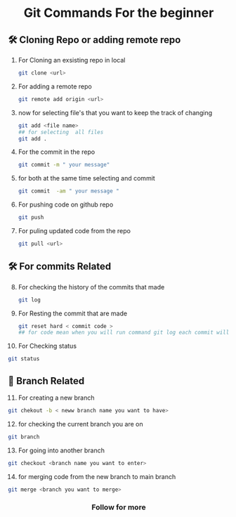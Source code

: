 <h1 align = "center" color = "blue" >Git Commands For the beginner</h1>

## 🛠 Cloning Repo or adding remote repo 

1. For Cloning an exsisting repo in local

   ```sh
   git clone <url>
   ```

2. For adding a remote repo 

   ```sh
   git remote add origin <url>
   ```

3. now for selecting file's that you want to keep the track of changing 

   ```sh
   git add <file name>
   ## for selecting  all files
   git add . 
   ```

4. For the commit in the repo 

   ```sh
   git commit -m " your message"
   ```

5. for both at the same time selecting  and commit 

   ```sh
   git commit  -am " your message "
   ```

6. For pushing code on github repo

   ```sh
   git push 
   ```


7. For puling updated code from the repo

   ```sh
   git pull <url>
   ```
## 🛠 For commits Related
8. For checking the history of the commits that made

   ```sh
   git log
   ```

9. For Resting the commit that are made

   ```sh
   git reset hard < commit code >
   ## for code mean when you will run command git log each commit will have a code thats the code you have to insert
   ```

10. For Checking status 

   ```sh
   git status
   ```

## 🚀 Branch Related

11. For creating a new branch

   ```sh
   git chekout -b < neww branch name you want to have>
   ```

12. for checking the current branch you are on

   ```sh
   git branch
   ```

13. For going into another branch

   ```sh
   git checkout <branch name you want to enter>
   ```

14. for merging code from the new branch to main branch 

   ```sh
   git merge <branch you want to merge>
   ```
 <h3 align ="center" >Follow for more</h3>
